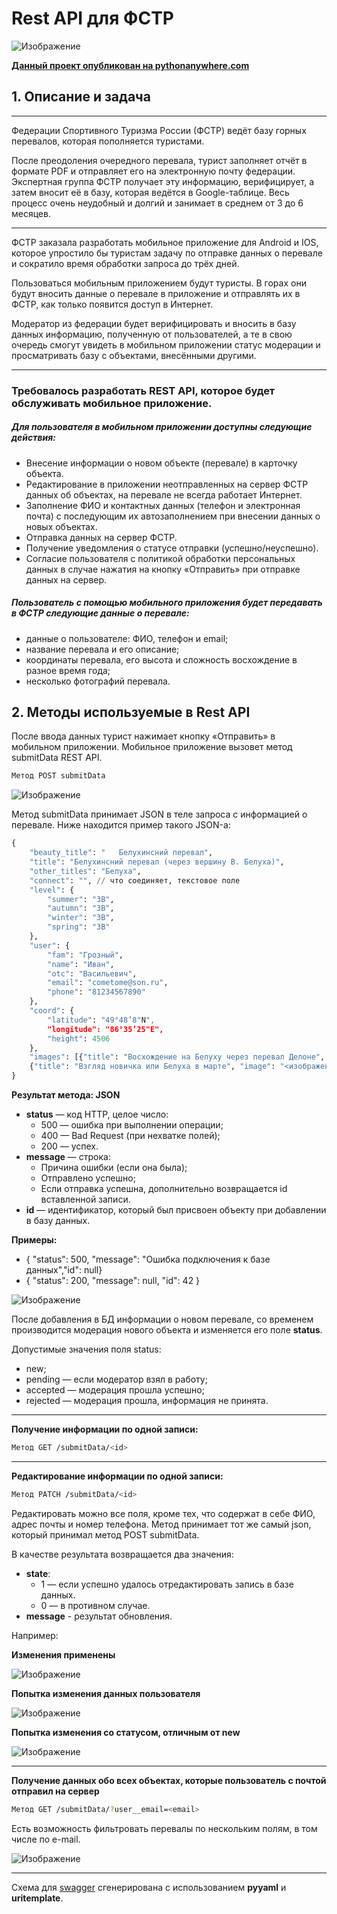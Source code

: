 # Rest API для ФСТР
![Изображение](https://avatars.mds.yandex.net/i?id=666d6e5b74b723a62694e6a80218a35f9ef04b43-9858868-images-thumbs&n=13)

**[Данный проект опубликован на pythonanywhere.com](http://steelballs00.pythonanywhere.com)**
## 1. Описание и задача


***
Федерации Спортивного Туризма России (ФСТР) ведёт базу горных перевалов, которая пополняется туристами.

После преодоления очередного перевала, турист заполняет отчёт в формате PDF и отправляет его на электронную почту федерации. Экспертная группа ФСТР получает эту информацию, верифицирует, а затем вносит её в базу, которая ведётся в Google-таблице.
Весь процесс очень неудобный и долгий и занимает в среднем от 3 до 6 месяцев.
***
ФСТР заказала разработать мобильное приложение для Android и IOS, которое упростило бы туристам задачу по отправке данных о перевале и сократило время обработки запроса до трёх дней.

Пользоваться мобильным приложением будут туристы. В горах они будут вносить данные о перевале в приложение и отправлять их в ФСТР, как только появится доступ в Интернет.

Модератор из федерации будет верифицировать и вносить в базу данных информацию, полученную от пользователей, а те в свою очередь смогут увидеть в мобильном приложении статус модерации и просматривать базу с объектами, внесёнными другими.
***
### Требовалось разработать REST API, которое будет обслуживать мобильное приложение.

##### Для пользователя в мобильном приложении доступны следующие действия:

- Внесение информации о новом объекте (перевале) в карточку объекта.
- Редактирование в приложении неотправленных на сервер ФСТР данных об объектах, 
на перевале не всегда работает Интернет.
- Заполнение ФИО и контактных данных (телефон и электронная почта) с последующим 
их автозаполнением при внесении данных о новых объектах.
- Отправка данных на сервер ФСТР.
- Получение уведомления о статусе отправки (успешно/неуспешно).
- Согласие пользователя с политикой обработки персональных данных в случае 
нажатия на кнопку «Отправить» при отправке данных на сервер.

##### Пользователь с помощью мобильного приложения будет передавать в ФСТР следующие данные о перевале:

- данные о пользователе: ФИО, телефон и email;
- название перевала и его описание;
- координаты перевала, его высота и сложность восхождение в разное время года;
- несколько фотографий перевала.

## 2. Методы используемые в Rest API

После ввода данных турист нажимает кнопку «Отправить» в мобильном приложении.
Мобильное приложение вызовет метод submitData REST API.

```sh
Метод POST submitData
```
![Изображение](https://downloader.disk.yandex.ru/preview/493bdd6c691286b2e5a01de313cdc3378e4b239a64e5fa1a363090c80d127e41/658d5812/WntvEQQkcB8kuKGSUgiB0lWpxrcJqDDJFNxdjztAP8S4d_6IudauT3wMRoDoMklTCn6BGPw1MpNx7Rtw0pNAOA%3D%3D?uid=0&filename=Screen_5_main.png&disposition=inline&hash=&limit=0&content_type=image%2Fpng&owner_uid=0&tknv=v2&size=2048x2048)

Метод submitData принимает JSON в теле запроса с информацией о перевале. Ниже находится пример такого JSON-а:
```python
{
    "beauty_title": "	Белухинсний перевал",
    "title": "Белухинсний перевал (через вершину В. Белуха)",
    "other_titles": "Белуха",
    "connect": "", // что соединяет, текстовое поле
    "level": {
        "summer": "3B",
        "autumn": "3B",
        "winter": "3B",
        "spring": "3B"
    },
    "user": {
        "fam": "Грозный",
        "name": "Иван",
        "otc": "Васильевич",
        "email": "cometome@son.ru",
        "phone": "81234567890"
    },
    "coord": {
        "latitude": "49°48’8"N",
        "longitude": "86°35’25"E",
        "height": 4506
    },
    "images": [{"title": "Восхождение на Белуху через перевал Делоне", "image": "<изображение1>"},
    {"title": "Взгляд новичка или Белуха в марте", "image": "<изображение2>"}]
}
```

**Результат метода: JSON**

 - **status** — код HTTP, целое число:
   - 500 — ошибка при выполнении операции;
   - 400 — Bad Request (при нехватке полей);
   - 200 — успех.
 - **message** — строка:
   - Причина ошибки (если она была);
   - Отправлено успешно;
   - Если отправка успешна, дополнительно возвращается id вставленной записи.
 - **id** — идентификатор, который был присвоен объекту при добавлении в базу данных.

**Примеры:**
 - { "status": 500, "message": "Ошибка подключения к базе данных","id": null}
 - { "status": 200, "message": null, "id": 42 }


![Изображение](https://downloader.disk.yandex.ru/preview/83cf3c3369888ae227a68f81b4ad235dbc76449bbc061c486609c2f401fe3a25/658d58e9/5YULNw7G7CegYfm0OThhxVWpxrcJqDDJFNxdjztAP8RvMmBML66anG0Gf3aP1eaz65yk_-_zKNqpdyD6EXCnsw%3D%3D?uid=0&filename=Screen_1.png&disposition=inline&hash=&limit=0&content_type=image%2Fpng&owner_uid=0&tknv=v2&size=2048x2048)

  После добавления в БД информации о новом перевале, со временем производится модерация нового объекта и изменяется его поле  **status**.
 
Допустимые значения поля status:
 - new;
 - pending — если модератор взял в работу;
 - accepted — модерация прошла успешно;
 - rejected — модерация прошла, информация не принята.
***

**Получение информации по одной записи:**
 ```sh
Метод GET /submitData/<id>
```
 ***
**Редактирование информации по одной записи:**
 ```sh
Метод PATCH /submitData/<id>
```
Редактировать можно все поля, кроме тех, что содержат в себе ФИО, адрес почты и номер телефона.
Метод принимает тот же самый json, который принимал метод POST submitData.

В качестве результата возвращается два значения:
 - **state**:
    - 1 — если успешно удалось отредактировать запись в базе данных.
    - 0 — в противном случае.
 - **message** - результат обновления.

Например:

**Изменения применены**

![Изображение](https://downloader.disk.yandex.ru/preview/ec163d4788011a7687540b89338363e26272ac7ff498714e19e1141c420d3a34/658d5915/hXnybMLc1DuQ6UQXfJCdTVWpxrcJqDDJFNxdjztAP8SOlhgsHLu8FOQPCXsz_JvjXb3XzqtWPwWqptlJQBL3hA%3D%3D?uid=0&filename=Screen_2_good_upd.png&disposition=inline&hash=&limit=0&content_type=image%2Fpng&owner_uid=0&tknv=v2&size=2048x2048)

**Попытка изменения данных пользователя**

![Изображение](https://downloader.disk.yandex.ru/preview/54b5d8f5e87f534a43d0f95a124225f32066918c3741865a809695ced7e9b083/658d5934/fABuc57BkqdWw1Ic8vLuKlWpxrcJqDDJFNxdjztAP8T6lznGKh6TQLZ34XFveSCBsNyWv2wZar6sNmtyJtRJYg%3D%3D?uid=0&filename=Screen_3_user_change.png&disposition=inline&hash=&limit=0&content_type=image%2Fpng&owner_uid=0&tknv=v2&size=2048x2048)

**Попытка изменения со статусом, отличным от new**

![Изображение](https://downloader.disk.yandex.ru/preview/eadc42e98af3d503320ec2c05d8578aed2457b277e2f7037edc82e9437f63e51/658d595a/SPvEoDWm0KTHDmklFlXWP1WpxrcJqDDJFNxdjztAP8RtnVsAKwmILGU-m1J6jTydFaVpset4T5FSIEw9YO3NHg%3D%3D?uid=0&filename=Screen_4_not_new.png&disposition=inline&hash=&limit=0&content_type=image%2Fpng&owner_uid=0&tknv=v2&size=2048x2048)

***

**Получение данных обо всех объектах, которые пользователь с почтой <email> отправил на сервер**
 ```sh
Метод GET /submitData/?user__email=<email>
```
Есть возможность фильтровать перевалы по нескольким полям, в том числе по e-mail.

![Изображение](https://downloader.disk.yandex.ru/preview/19f336a6986b18008267126652abde00e9bfb98e694e50ed8a1d8f6a001643d4/658d5973/MCmYfjfVm5eqLcopcSUqQrpwx0m54kMp3ZXvxpfi7FeO0xZx9XpG8S6lDaWhdveA3K1_drxPdYxMZxOWArW4Sg%3D%3D?uid=0&filename=Screen_6_filters.png&disposition=inline&hash=&limit=0&content_type=image%2Fpng&owner_uid=0&tknv=v2&size=2048x2048)

***

Схема для [swagger](http://steelballs00.pythonanywhere.com/swagger-ui/) сгенерирована с использованием **pyyaml** и **uritemplate**.

